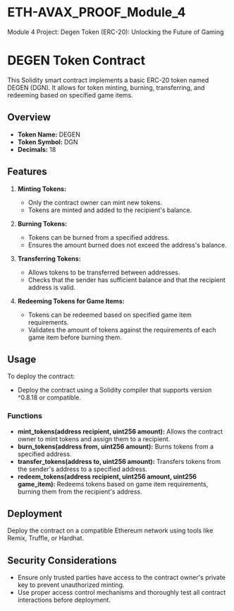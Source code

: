 # ETH-AVAX_PROOF_Module_4
Module 4 Project: Degen Token (ERC-20): Unlocking the Future of Gaming


# DEGEN Token Contract

This Solidity smart contract implements a basic ERC-20 token named DEGEN (DGN). It allows for token minting, burning, transferring, and redeeming based on specified game items.

## Overview

- **Token Name:** DEGEN
- **Token Symbol:** DGN
- **Decimals:** 18

## Features

1. **Minting Tokens:**
   - Only the contract owner can mint new tokens.
   - Tokens are minted and added to the recipient's balance.

2. **Burning Tokens:**
   - Tokens can be burned from a specified address.
   - Ensures the amount burned does not exceed the address's balance.

3. **Transferring Tokens:**
   - Allows tokens to be transferred between addresses.
   - Checks that the sender has sufficient balance and that the recipient address is valid.

4. **Redeeming Tokens for Game Items:**
   - Tokens can be redeemed based on specified game item requirements.
   - Validates the amount of tokens against the requirements of each game item before burning them.

## Usage

To deploy the contract:
- Deploy the contract using a Solidity compiler that supports version ^0.8.18 or compatible.

### Functions

- **mint_tokens(address recipient, uint256 amount):** Allows the contract owner to mint tokens and assign them to a recipient.
- **burn_tokens(address from, uint256 amount):** Burns tokens from a specified address.
- **transfer_tokens(address to, uint256 amount):** Transfers tokens from the sender's address to a specified address.
- **redeem_tokens(address recipient, uint256 amount, uint256 game_item):** Redeems tokens based on game item requirements, burning them from the recipient's address.

## Deployment

Deploy the contract on a compatible Ethereum network using tools like Remix, Truffle, or Hardhat.

## Security Considerations

- Ensure only trusted parties have access to the contract owner's private key to prevent unauthorized minting.
- Use proper access control mechanisms and thoroughly test all contract interactions before deployment.



